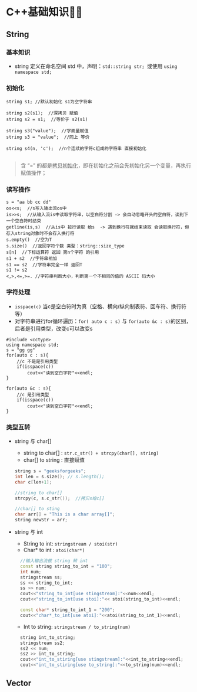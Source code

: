 # C++基础知识

## String

### 基本知识

- string 定义在命名空间 std 中，声明：`std::string str; `或使用 `using namespace std;`

  

### 初始化

```
string s1; //默认初始化 s1为空字符串

string s2(s1);  //深拷贝 赋值 
string s2 = s1;  //等价于 s2(s1) 

string s3("value");  //字面量赋值
string s3 = "value";  //同上 等价

string s4(n, 'c');  //n个连续的字符c组成的字符串 直接初始化


```

> 含 “=” 的都是<u>拷贝初始化</u>，即在初始化之前会先初始化另一个变量，再执行赋值操作；

### 读写操作

```
s = "aa bb cc dd"
os<<s;  //s写入输出流os中
is>>s;  //从输入流is中读取字符串，以空白符分割 -> 会自动忽略开头的空白符，读到下一个空白符时结束
getline(is,s)  //从is中 按行读取 给s  -> 遇到换行符就结束读取 会读取换行符，但存入string对象时不会存入换行符
s.empty()  //空为T
s.size()  //返回字符个数 类型：string::size_type
s[n]  //下标运算符 返回 第n个字符 的引用
s1 + s2  //字符串相加
s1 == s2  //字符串完全一样 返回T
s1 != s2
<,>,<=,>=. //字符串判断大小，判断第一个不相同的值的 ASCII 码大小

```

### 字符处理

- `isspace(c)` 当c是空白符时为真（空格、横向/纵向制表符、回车符、换行符等）
- 对字符串进行for循环遍历：`for( auto c : s)` 与 `for(auto &c : s)`的区别，后者是引用类型，改变c可以改变s

```
#include <cctype>
using namespace std;
s = "gg gg"
for(auto c : s){
	//c 不是是引用类型
	if(isspace(c)) 
		cout<<"读到空白字符"<<endl;
}

for(auto &c : s){
	//c 是引用类型
	if(isspace(c)) 
		cout<<"读到空白字符"<<endl;
}
```

### 类型互转

- string 与 char[]

  - string to char[] : `str.c_str() + strcpy(char[], string)`
  - char[] to string : 直接赋值

  ```c++
  string s = "geeksforgeeks";
  int len = s.size(); // s.length();
  char c[len+1];
  
  //string to char[]
  strcpy(c, s.c_str());  //拷贝s给c[]
  
  //char[] to sting
  char arr[] = "This is a char array[]";
  string newStr = arr;
  
  ```

- string 与 int

  - String to int: `stringstream / stoi(str)` 
  - Char* to int : `atoi(char*)`

  ```c++
    //输入输出流做 string 转 int
    const string string_to_int = "100";
    int num;
    stringstream ss;
    ss << string_to_int;
    ss >> num;
    cout<<"string_to_int[use stingstream]:"<<num<<endl;
    cout<<"string_to_int[use stoi]:"<< stoi(string_to_int)<<endl;
  
    const char* string_to_int_1 = "200";
    cout<<"char*_to_int[use atoi]:"<<atoi(string_to_int_1)<<endl;
  ```

  - Int to string:  `stringstream / to_string(num)`

  ```c++
    string int_to_string;
    stringstream ss2;
    ss2 << num;
    ss2 >> int_to_string;
    cout<<"int_to_stiring[use stingstream]:"<<int_to_string<<endl;
    cout<<"int_to_stiring[use to_string]:"<<to_string(num)<<endl;
  ```

  

## Vector

